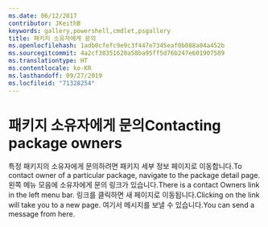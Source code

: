 ```yaml
---
ms.date: 06/12/2017
contributor: JKeithB
keywords: gallery,powershell,cmdlet,psgallery
title: 패키지 소유자에게 문의
ms.openlocfilehash: 1adb0cfefc9e9c3f447e7345eaf0b088a04a452b
ms.sourcegitcommit: 4a2cf30351620a58ba95ff5d76b247e601907589
ms.translationtype: HT
ms.contentlocale: ko-KR
ms.lasthandoff: 09/27/2019
ms.locfileid: "71328254"
---
```

# <a name="contacting-package-owners"></a><span data-ttu-id="0344c-103">패키지 소유자에게 문의</span><span class="sxs-lookup"><span data-stu-id="0344c-103">Contacting package owners</span></span>

<span data-ttu-id="0344c-104">특정 패키지의 소유자에게 문의하려면 패키지 세부 정보 페이지로 이동합니다.</span><span class="sxs-lookup"><span data-stu-id="0344c-104">To contact owner of a particular package, navigate to the package detail page.</span></span>
<span data-ttu-id="0344c-105">왼쪽 메뉴 모음에 소유자에게 문의 링크가 있습니다.</span><span class="sxs-lookup"><span data-stu-id="0344c-105">There is a contact Owners link in the left menu bar.</span></span>
<span data-ttu-id="0344c-106">링크를 클릭하면 새 페이지로 이동됩니다.</span><span class="sxs-lookup"><span data-stu-id="0344c-106">Clicking on the link will take you to a new page.</span></span>
<span data-ttu-id="0344c-107">여기서 메시지를 보낼 수 있습니다.</span><span class="sxs-lookup"><span data-stu-id="0344c-107">You can send a message from here.</span></span>
